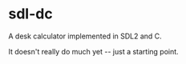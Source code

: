 # sdl-dc

A desk calculator implemented in SDL2 and C.

It doesn't really do much yet -- just a starting point.